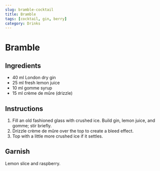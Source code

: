 ```yaml
---
slug: bramble-cocktail
title: Bramble
tags: [cocktail, gin, berry]
category: Drinks
---
```


# Bramble

## Ingredients

- 40 ml London dry gin
- 25 ml fresh lemon juice
- 10 ml gomme syrup
- 15 ml crème de mûre (drizzle)

## Instructions

1. Fill an old fashioned glass with crushed ice. Build gin, lemon juice, and gomme; stir briefly.
2. Drizzle crème de mûre over the top to create a bleed effect.
3. Top with a little more crushed ice if it settles.

## Garnish

Lemon slice and raspberry.
